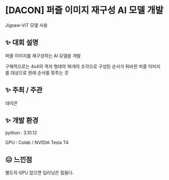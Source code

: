 # [DACON] 퍼즐 이미지 재구성 AI 모델 개발
Jigsaw-ViT 모델 사용

## :sparkles: 대회 설명
퍼즐 이미지를 재구성하는 AI 모델을 개발

구체적으로는 4x4의 격자 형태의 16개의 조각으로 구성된 순서가 뒤바뀐 퍼즐 이미지를 대상으로 원래 순서를 맞추는 것

## :sparkles: 주최 / 주관
데이콘

## :sparkles: 개발 환경
python : 3.10.12

GPU : Colab / NVIDIA Tesla T4

## :expressionless: 느낀점
별도의 GPU 없으면 딥러닝은 힘들다.
